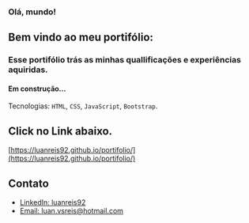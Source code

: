 ### Olá, mundo!

## Bem vindo ao meu portifólio:
### Esse portifólio trás as minhas quallificações e experiências aquiridas.
#### Em construção...

   Tecnologias: `HTML`, `CSS`, `JavaScript`, `Bootstrap`.
   ## Click no Link abaixo.
   [https://luanreis92.github.io/portifolio/](https://luanreis92.github.io/portifolio/)

## Contato
- [LinkedIn: luanreis92](https://www.linkedin.com/in/luanreis92/#)
- [Email: luan.vsreis@hotmail.com](luan.vsreis@hotmail.com)


